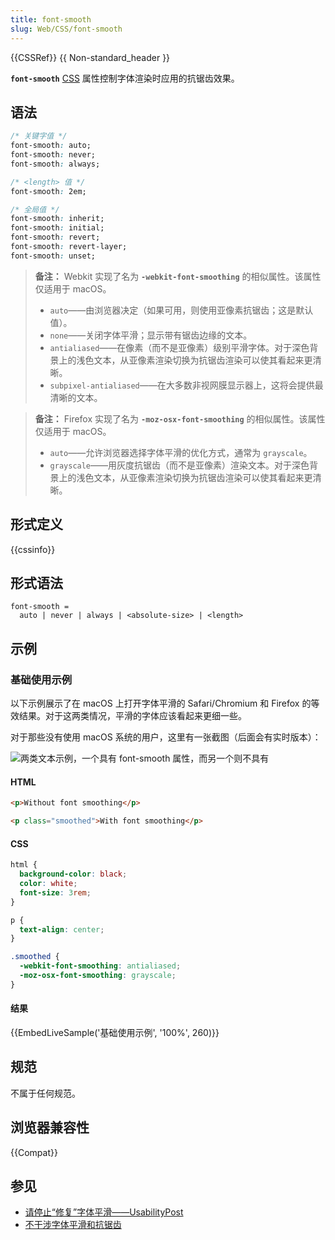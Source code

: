 ```yaml
---
title: font-smooth
slug: Web/CSS/font-smooth
---
```


{{CSSRef}} {{ Non-standard_header }}

**`font-smooth`** [CSS](/zh-CN/docs/Web/CSS) 属性控制字体渲染时应用的抗锯齿效果。

## 语法

```css
/* 关键字值 */
font-smooth: auto;
font-smooth: never;
font-smooth: always;

/* <length> 值 */
font-smooth: 2em;

/* 全局值 */
font-smooth: inherit;
font-smooth: initial;
font-smooth: revert;
font-smooth: revert-layer;
font-smooth: unset;
```

> **备注：** Webkit 实现了名为 **`-webkit-font-smoothing`** 的相似属性。该属性仅适用于 macOS。
>
> - `auto`——由浏览器决定（如果可用，则使用亚像素抗锯齿；这是默认值）。
> - `none`——关闭字体平滑；显示带有锯齿边缘的文本。
> - `antialiased`——在像素（而不是亚像素）级别平滑字体。对于深色背景上的浅色文本，从亚像素渲染切换为抗锯齿渲染可以使其看起来更清晰。
> - `subpixel-antialiased`——在大多数非视网膜显示器上，这将会提供最清晰的文本。

> **备注：** Firefox 实现了名为 **`-moz-osx-font-smoothing`** 的相似属性。该属性仅适用于 macOS。
>
> - `auto`——允许浏览器选择字体平滑的优化方式，通常为 `grayscale`。
> - `grayscale`——用灰度抗锯齿（而不是亚像素）渲染文本。对于深色背景上的浅色文本，从亚像素渲染切换为抗锯齿渲染可以使其看起来更清晰。

## 形式定义

{{cssinfo}}

## 形式语法

```plain
font-smooth =
  auto | never | always | <absolute-size> | <length>
```

## 示例

### 基础使用示例

以下示例展示了在 macOS 上打开字体平滑的 Safari/Chromium 和 Firefox 的等效结果。对于这两类情况，平滑的字体应该看起来更细一些。

对于那些没有使用 macOS 系统的用户，这里有一张截图（后面会有实时版本）：

![两类文本示例，一个具有 font-smooth 属性，而另一个则不具有](smoothing.png)

#### HTML

```html
<p>Without font smoothing</p>

<p class="smoothed">With font smoothing</p>
```

#### CSS

```css
html {
  background-color: black;
  color: white;
  font-size: 3rem;
}

p {
  text-align: center;
}

.smoothed {
  -webkit-font-smoothing: antialiased;
  -moz-osx-font-smoothing: grayscale;
}
```

#### 结果

{{EmbedLiveSample('基础使用示例', '100%', 260)}}

## 规范

不属于任何规范。

## 浏览器兼容性

{{Compat}}

## 参见

- [请停止“修复”字体平滑——UsabilityPost](https://usabilitypost.com/2012/11/05/stop-fixing-font-smoothing/)
- [不干涉字体平滑和抗锯齿](https://www.zachleat.com/web/font-smooth/)
